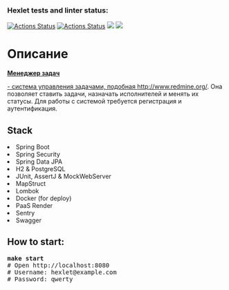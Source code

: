 ### Hexlet tests and linter status:
[![Actions Status](https://github.com/Azeend/java-project-99/actions/workflows/hexlet-check.yml/badge.svg)](https://github.com/Azeend/java-project-99/actions)
[![Actions Status](https://github.com/Azeend/java-project-99/actions/workflows/build.yml/badge.svg)](https://github.com/Azeend/java-project-99/actions)
<a href="https://codeclimate.com/github/Azeend/java-project-99/maintainability"><img src="https://api.codeclimate.com/v1/badges/221df48739611832957a/maintainability" /></a>
<a href="https://codeclimate.com/github/Azeend/java-project-99/test_coverage"><img src="https://api.codeclimate.com/v1/badges/221df48739611832957a/test_coverage" /></a>
<h1>Описание</h1>
<p><b><a href = "https://projectv.onrender.com">Менеджер задач</b></p> - система управления задачами, подобная <a href="http://www.redmine.org/" target="_blank">http://www.redmine.org/</a>. Она позволяет ставить задачи, назначать исполнителей и менять их статусы. Для работы с системой требуется регистрация и аутентификация.

<h2>Stack</h2>
<li>Spring Boot</li>
<li>Spring Security</li>
<li>Spring Data JPA</li>
<li>H2 & PostgreSQL</li>
<li>JUnit, AssertJ & MockWebServer</li>
<li>MapStruct</li>
<li>Lombok</li>
<li>Docker (for deploy)</li>
<li>PaaS Render</li>
<li>Sentry</li>
<li>Swagger</li>

<h2>How to start:</h2>
<pre><b>make start</b>
<span class="pl-c"><span class="pl-c">#</span> Open http://localhost:8080</span>
<span class="pl-c"><span class="pl-c">#</span> Username: hexlet@example.com</span>
<span class="pl-c"><span class="pl-c">#</span> Password: qwerty</span></pre>
